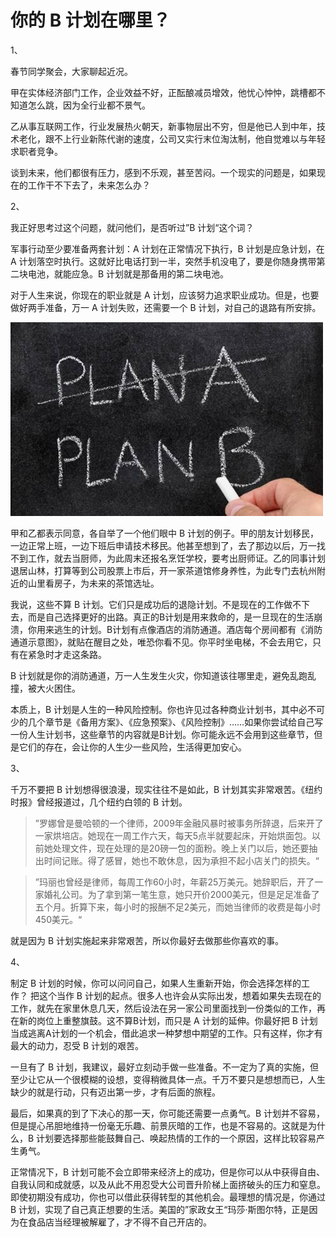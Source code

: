 # 你的 B 计划在哪里？

1、

春节同学聚会，大家聊起近况。

甲在实体经济部门工作，企业效益不好，正酝酿减员增效，他忧心忡忡，跳槽都不知道怎么跳，因为全行业都不景气。

乙从事互联网工作，行业发展热火朝天，新事物层出不穷，但是他已人到中年，技术老化，跟不上行业新陈代谢的速度，公司又实行末位淘汰制，他自觉难以与年轻求职者竞争。

谈到未来，他们都很有压力，感到不乐观，甚至苦闷。一个现实的问题是，如果现在的工作干不下去了，未来怎么办？

2、

我正好思考过这个问题，就问他们，是否听过”B 计划“这个词？

军事行动至少要准备两套计划：A 计划在正常情况下执行，B 计划是应急计划，在 A 计划落空时执行。这就好比电话打到一半，突然手机没电了，要是你随身携带第二块电池，就能应急。B 计划就是那备用的第二块电池。

对于人生来说，你现在的职业就是 A 计划，应该努力追求职业成功。但是，也要做好两手准备，万一 A 计划失败，还需要一个 B 计划，对自己的退路有所安排。

![](../images/plan-b.jpg)

甲和乙都表示同意，各自举了一个他们眼中 B 计划的例子。甲的朋友计划移民，一边正常上班，一边下班后申请技术移民。他甚至想到了，去了那边以后，万一找不到工作，就去当厨师，为此周末还报名烹饪学校，要考出厨师证。乙的同事计划退居山林，打算等到公司股票上市后，开一家茶道馆修身养性，为此专门去杭州附近的山里看房子，为未来的茶馆选址。

我说，这些不算 B 计划。它们只是成功后的退隐计划。不是现在的工作做不下去，而是自己选择更好的出路。真正的B计划是用来救命的，是一旦现在的生活崩溃，你用来逃生的计划。B计划有点像酒店的消防通道。酒店每个房间都有《消防通道示意图》，就贴在醒目之处，唯恐你看不见。你平时坐电梯，不会去用它，只有在紧急时才走这条路。

B 计划就是你的消防通道，万一人生发生火灾，你知道该往哪里走，避免乱跑乱撞，被大火困住。

本质上，B 计划是人生的一种风险控制。你也许见过各种商业计划书，其中必不可少的几个章节是《备用方案》、《应急预案》、《风险控制》……如果你尝试给自己写一份人生计划书，这些章节的内容就是B计划。你可能永远不会用到这些章节，但是它们的存在，会让你的人生少一些风险，生活得更加安心。

3、

千万不要把 B 计划想得很浪漫，现实往往不是如此，B 计划其实非常艰苦。《纽约时报》曾经报道过，几个纽约白领的 B 计划。

> ”罗娜曾是曼哈顿的一个律师，2009年金融风暴时被事务所辞退，后来开了一家烘培店。她现在一周工作六天，每天5点半就要起床，开始烘面包。以前她处理文件，现在处理的是20磅一包的面粉。晚上关门以后，她还要抽出时间记账。得了感冒，她也不敢休息，因为承担不起小店关门的损失。“

> ”玛丽也曾经是律师，每周工作60小时，年薪25万美元。她辞职后，开了一家婚礼公司。为了拿到第一笔生意，她只开价2000美元，但是足足准备了五个月。折算下来，每小时的报酬不足2美元，而她当律师的收费是每小时450美元。“

就是因为 B 计划实施起来非常艰苦，所以你最好去做那些你喜欢的事。

4、

制定 B 计划的时候，你可以问问自己，如果人生重新开始，你会选择怎样的工作？ 把这个当作 B 计划的起点。很多人也许会从实际出发，想着如果失去现在的工作，就先在家里休息几天，然后设法在另一家公司里面找到一份类似的工作，再在新的岗位上重整旗鼓。这不算B计划，而只是 A 计划的延伸。你最好把 B 计划当成逃离A计划的一个机会，借此追求一种梦想中期望的工作。只有这样，你才有最大的动力，忍受 B 计划的艰苦。

一旦有了 B 计划，我建议，最好立刻动手做一些准备。不一定为了真的实施，但至少让它从一个很模糊的设想，变得稍微具体一点。千万不要只是想想而已，人生缺少的就是行动，只有迈出第一步，才有后面的旅程。

最后，如果真的到了下决心的那一天，你可能还需要一点勇气。B 计划并不容易，但是提心吊胆地维持一份毫无乐趣、前景灰暗的工作，也是不容易的。这就是为什么，B 计划要选择那些能鼓舞自己、唤起热情的工作的一个原因，这样比较容易产生勇气。

正常情况下，B 计划可能不会立即带来经济上的成功，但是你可以从中获得自由、自我认同和成就感，以及从此不用忍受大公司晋升阶梯上面挤破头的压力和窒息。即使初期没有成功，你也可以借此获得转型的其他机会。最理想的情况是，你通过 B 计划，实现了自己真正想要的生活。美国的”家政女王“玛莎·斯图尔特，正是因为在食品店当经理被解雇了，才不得不自己开店的。

